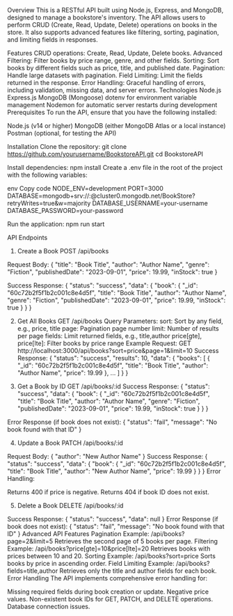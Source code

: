 Overview
This is a RESTful API built using Node.js, Express, and MongoDB, designed to manage a bookstore's inventory. The API allows users to perform CRUD (Create, Read, Update, Delete) operations on books in the store. It also supports advanced features like filtering, sorting, pagination, and limiting fields in responses.

Features
CRUD operations: Create, Read, Update, Delete books.
Advanced Filtering: Filter books by price range, genre, and other fields.
Sorting: Sort books by different fields such as price, title, and published date.
Pagination: Handle large datasets with pagination.
Field Limiting: Limit the fields returned in the response.
Error Handling: Graceful handling of errors, including validation, missing data, and server errors.
Technologies
Node.js
Express.js
MongoDB (Mongoose)
dotenv for environment variable management
Nodemon for automatic server restarts during development
Prerequisites
To run the API, ensure that you have the following installed:

Node.js (v14 or higher)
MongoDB (either MongoDB Atlas or a local instance)
Postman (optional, for testing the API)

Installation
Clone the repository:
git clone https://github.com/yourusername/BookstoreAPI.git
cd BookstoreAPI

Install dependencies:
npm install
Create a .env file in the root of the project with the following variables:

env
Copy code
NODE_ENV=development
PORT=3000
DATABASE=mongodb+srv://<username>:<password>@cluster0.mongodb.net/BookStore?retryWrites=true&w=majority
DATABASE_USERNAME=your-username
DATABASE_PASSWORD=your-password

Run the application:
npm run start


API Endpoints
1. Create a Book
POST /api/books

Request Body:
{
  "title": "Book Title",
  "author": "Author Name",
  "genre": "Fiction",
  "publishedDate": "2023-09-01",
  "price": 19.99,
  "inStock": true
}

Success Response:
{
  "status": "success",
  "data": {
    "book": {
      "_id": "60c72b2f5f1b2c001c8e4d5f",
      "title": "Book Title",
      "author": "Author Name",
      "genre": "Fiction",
      "publishedDate": "2023-09-01",
      "price": 19.99,
      "inStock": true
    }
  }
}

2. Get All Books
GET /api/books
Query Parameters:
sort: Sort by any field, e.g., price, title
page: Pagination page number
limit: Number of results per page
fields: Limit returned fields, e.g., title,author
price[gte], price[lte]: Filter books by price range
Example Request:
GET http://localhost:3000/api/books?sort=price&page=1&limit=10
Success Response:
{
  "status": "success",
  "results": 10,
  "data": {
    "books": [
      {
        "_id": "60c72b2f5f1b2c001c8e4d5f",
        "title": "Book Title",
        "author": "Author Name",
        "price": 19.99
      },
      ...
    ]
  }
}

4. Get a Book by ID
GET /api/books/:id
Success Response:
{
  "status": "success",
  "data": {
    "book": {
      "_id": "60c72b2f5f1b2c001c8e4d5f",
      "title": "Book Title",
      "author": "Author Name",
      "genre": "Fiction",
      "publishedDate": "2023-09-01",
      "price": 19.99,
      "inStock": true
    }
  }
}

Error Response (if book does not exist):
{
  "status": "fail",
  "message": "No book found with that ID"
}

4. Update a Book
PATCH /api/books/:id

Request Body:
{
  "author": "New Author Name"
}
Success Response:
{
  "status": "success",
  "data": {
    "book": {
      "_id": "60c72b2f5f1b2c001c8e4d5f",
      "title": "Book Title",
      "author": "New Author Name",
      "price": 19.99
    }
  }
}
Error Handling:

Returns 400 if price is negative.
Returns 404 if book ID does not exist.

5. Delete a Book
DELETE /api/books/:id

Success Response:
{
  "status": "success",
  "data": null
}
Error Response (if book does not exist):
{
  "status": "fail",
  "message": "No book found with that ID"
}
Advanced API Features
Pagination
Example: /api/books?page=2&limit=5
Retrieves the second page of 5 books per page.
Filtering
Example: /api/books?price[gte]=10&price[lte]=20
Retrieves books with prices between 10 and 20.
Sorting
Example: /api/books?sort=price
Sorts books by price in ascending order.
Field Limiting
Example: /api/books?fields=title,author
Retrieves only the title and author fields for each book.
Error Handling
The API implements comprehensive error handling for:

Missing required fields during book creation or update.
Negative price values.
Non-existent book IDs for GET, PATCH, and DELETE operations.
Database connection issues.
